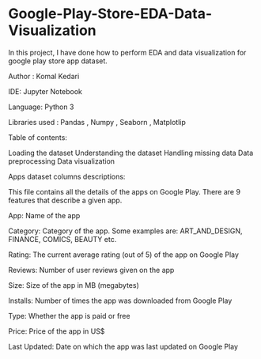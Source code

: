 # Google-Play-Store-EDA-Data-Visualization
In this project, I have done how to perform EDA and data visualization for google play store app dataset.

Author : Komal Kedari

IDE: Jupyter Notebook

Language: Python 3

Libraries used : Pandas , Numpy , Seaborn , Matplotlip

Table of contents:

Loading the dataset
Understanding the dataset
Handling missing data
Data preprocessing
Data visualization

Apps dataset columns descriptions:

This file contains all the details of the apps on Google Play. There are 9 features that describe a given app.

App: Name of the app

Category: Category of the app. Some examples are: ART_AND_DESIGN, FINANCE, COMICS, BEAUTY etc.

Rating: The current average rating (out of 5) of the app on Google Play

Reviews: Number of user reviews given on the app

Size: Size of the app in MB (megabytes)

Installs: Number of times the app was downloaded from Google Play

Type: Whether the app is paid or free

Price: Price of the app in US$

Last Updated: Date on which the app was last updated on Google Play
